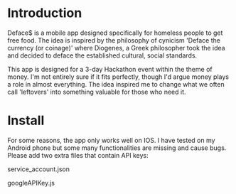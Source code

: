 # Introduction 

Deface$ is a mobile app designed specifically for homeless people to get free food. The idea is inspired by the philosophy of cynicism 'Deface the currency (or coinage)' where Diogenes, a Greek philosopher took the idea and decided to deface the established cultural, social standards.  

This app is designed for a 3-day Hackathon event within the theme of money. I'm not entirely sure if it fits perfectly, though I'd argue money plays a role in almost everything. The idea inspired me to change what we often call 'leftovers' into something valuable for those who need it.

# Install 

For some reasons, the app only works well on IOS. I have tested on my Android phone but some many functionalities are missing and cause bugs. 
Please add two extra files that contain API keys: 

service_account.json

googleAPIKey.js
